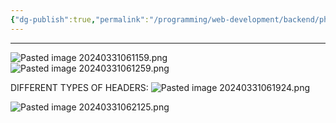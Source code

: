 ```yaml
---
{"dg-publish":true,"permalink":"/programming/web-development/backend/php/04-http-header/01-http/","tags":["programming","php","webdevelopment","backend","HTTP"]}
---
```



--- 
![Pasted image 20240331061159.png](/img/user/PROGRAMMING/Web%20Development/Backend/PHP/04%20HTTP%20Header/attachments/Pasted%20image%2020240331061159.png)
![Pasted image 20240331061259.png](/img/user/PROGRAMMING/Web%20Development/Backend/PHP/04%20HTTP%20Header/attachments/Pasted%20image%2020240331061259.png)

DIFFERENT TYPES OF HEADERS:
![Pasted image 20240331061924.png](/img/user/PROGRAMMING/Web%20Development/Backend/PHP/04%20HTTP%20Header/attachments/Pasted%20image%2020240331061924.png)

![Pasted image 20240331062125.png](/img/user/PROGRAMMING/Web%20Development/Backend/PHP/04%20HTTP%20Header/attachments/Pasted%20image%2020240331062125.png)

